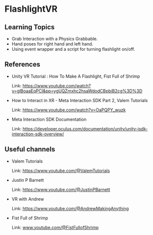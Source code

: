 # FlashlightVR
 
## Learning Topics

- Grab Interaction with a Physics Grabbable.
- Hand poses for right hand and left hand.
- Using event wrapper and a script for turning flashlight on/off.

## References

- Unity VR Tutorial : How To Make A Flashlight, Fist Full of Shrimp
  
  Link: https://www.youtube.com/watch?v=glBoaaEqPCI&pp=ygUQZmxhc2hsaWdodCBpbiB2cg%3D%3D
  
- How to Interact in XR - Meta Interaction SDK Part 2, Valem Tutorials
  
  Link: https://www.youtube.com/watch?v=OaPQPY_wuzk

- Meta Interaction SDK Documentation

  Link: https://developer.oculus.com/documentation/unity/unity-isdk-interaction-sdk-overview/

## Useful channels

- Valem Tutorials

  Link: https://www.youtube.com/@ValemTutorials

- Justin P Barnett

  Link: https://www.youtube.com/@JustinPBarnett

- VR with Andrew

  Link: https://www.youtube.com/@AndrewMakingAnything

- Fist Full of Shrimp

  Link: www.youtube.com/@FistFullofShrimp
